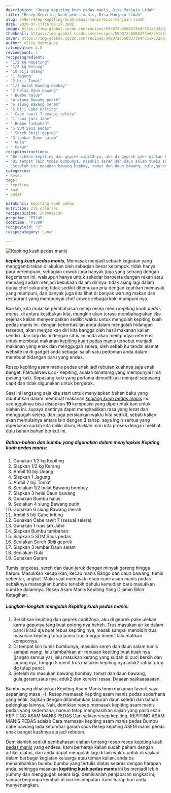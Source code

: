 ```yaml
---
description: "Resep Kepiting kuah pedas manis, Bisa Manjain Lidah"
title: "Resep Kepiting kuah pedas manis, Bisa Manjain Lidah"
slug: 2496-resep-kepiting-kuah-pedas-manis-bisa-manjain-lidah
date: 2020-07-17T16:05:27.380Z
image: https://img-global.cpcdn.com/recipes/59e072c6500373e4/751x532cq70/kepiting-kuah-pedas-manis-foto-resep-utama.jpg
thumbnail: https://img-global.cpcdn.com/recipes/59e072c6500373e4/751x532cq70/kepiting-kuah-pedas-manis-foto-resep-utama.jpg
cover: https://img-global.cpcdn.com/recipes/59e072c6500373e4/751x532cq70/kepiting-kuah-pedas-manis-foto-resep-utama.jpg
author: Ollie Rodriguez
ratingvalue: 4.8
reviewcount: 7
recipeingredient:
- "1/2 kg Kepiting"
- "1/2 kg Kerang"
- "10 biji Udang"
- "1 Jagung"
- "2 biji Tomat"
- "1/2 bulat Bawang bombay"
- "3 helai Daun bawang"
- " Bumbu halus"
- "4 siung Bawang putih"
- "6 siung Bawang merah"
- "5 biji Cabe kriting"
- " Cabe rawit 7 sesuai selera"
- "1 ruas jari Jahe"
- " Bumbu tambahan"
- "5 SDM Saus pedas"
- " Sereh 3biji geprek"
- "3 lembar Daun salam"
- " Gula"
- " Garam"
recipeinstructions:
- "Bersihkan kepiting dan geprek capit2nya, aku di geprek pake ulekan karna gapunya tang buat potong nya heheh. Trus masukan air ke dalam panci kira2 aja buat rebus kepiting nya, masak sampai mendidih trus masukan kepiting tutup panci trus tunggu 5menit lalu matikan kompornya."
- "Di tempat lain tumis bumbunya, masukin sereh dan daun salam tumis sampai wangi, lalu tambahkan air rebusan kepiting buat kuah nya (jangan semua ya), lalu masukan kerang yang sudah di cuci bersih dan jagung nya, tunggu 5 menit trus masukin kepiting nya aduk2 rataa tutup dg tutup panci."
- "Setelah itu masukan bawang bombay, tomat dan daun bawang, gula,garam,saus nya, aduk2 dan koreksi rasaa. Daaaan sajikaaaaaaan."
categories:
- Resep
tags:
- kepiting
- kuah
- pedas

katakunci: kepiting kuah pedas 
nutrition: 215 calories
recipecuisine: Indonesian
preptime: "PT14M"
cooktime: "PT30M"
recipeyield: "2"
recipecategory: Lunch

---
```



![Kepiting kuah pedas manis](https://img-global.cpcdn.com/recipes/59e072c6500373e4/751x532cq70/kepiting-kuah-pedas-manis-foto-resep-utama.jpg)

<b><i>kepiting kuah pedas manis</i></b>, Memasak menjadi sebuah kegiatan yang menggembirakan dilakukan oleh sebagian besar kelompok. tidak hanya para perempuan, sebagian cowok juga banyak juga yang senang dengan kegemaran ini. walaupun hanya untuk sekedar berpesta dengan rekan atau memang sudah menjadi kesukaan dalam dirinya. tidak asing lagi dalam dunia chef sekarang tidak sedikit ditemukan pria dengan keahlian memasak yang mumpuni, dan banyak juga kita lihat di banyak warung makan dan restaurant yang mempunyai chef cowok sebagai koki mumpuni nya.

Baiklah, kita mulai ke pembahasan resep resep menu <i>kepiting kuah pedas manis</i>. di antara kesibukan kita, mungkin akan terasa membahagiakan jika sejenak kalian menyempatkan sedikit waktu untuk mengolah kepiting kuah pedas manis ini. dengan keberhasilan anda dalam mengolah hidangan tersebut, akan menjadikan diri kita bangga oleh hasil makanan kalian sendiri. dan lagi disini dengan situs ini anda akan mempunyai referensi untuk membuat makanan <u>kepiting kuah pedas manis</u> tersebut menjadi makanan yang enak dan menggugah selera, oleh sebab itu tandai alamat website ini di gadget anda sebagai salah satu pedoman anda dalam membuat hidangan baru yang endes.

Resep kepiting asam manis pedas enak jadi rebutan kuahnya saja enak banget. FaktualNews.co- Kepiting, adalah binatamg yang mempunyai lima pasang kaki. Sepasang kaki yang pertama dimodifikasi menjadi sepasang capit dan tidak digunakan untuk bergerak.


Saat ini langsung saja kita start untuk menyiapkan bahan baku yang dibutuhkan dalam membuat makanan <u><i>kepiting kuah pedas manis</i></u> ini. seenggaknya bisa disiapkan <b>19</b> komposisi yang diperuntuk kan untuk olahan ini. supaya nantinya dapat menghasilkan rasa yang lezat dan menggugah selera. dan juga persiapkan waktu kita sedikit, sebab kalian akan memulainya antara lain dengan <b>3</b> tahap. saya ingin semua yang diperlukan sudah kita miliki disini, Baiklah mari kita proses dengan melihat dulu bahan bahan berikut ini.

<!--inarticleads1-->

##### Bahan-bahan dan bumbu yang digunakan dalam menyiapkan Kepiting kuah pedas manis:

1. Gunakan 1/2 kg Kepiting
1. Siapkan 1/2 kg Kerang
1. Ambil 10 biji Udang
1. Siapkan 1 Jagung
1. Ambil 2 biji Tomat
1. Sediakan 1/2 bulat Bawang bombay
1. Siapkan 3 helai Daun bawang
1. Gunakan  Bumbu halus:
1. Sediakan 4 siung Bawang putih
1. Gunakan 6 siung Bawang merah
1. Ambil 5 biji Cabe kriting
1. Gunakan  Cabe rawit 7 (sesuai selera)
1. Gunakan 1 ruas jari Jahe
1. Siapkan  Bumbu tambahan:
1. Siapkan 5 SDM Saus pedas
1. Sediakan  Sereh 3biji geprek
1. Siapkan 3 lembar Daun salam
1. Sediakan  Gula
1. Gunakan  Garam


Tumis lengkoas, sereh dan daun jeruk dengan minyak goreng hingga harum. Masukkan kecap ikan, kecap manis Bango dan daun bawang, tumis sebentar, angkat. Maka saat memasak resep cumi asam manis pedas sebaiknya matangkan bumbu terlebih dahulu kemudian baru masukkan cumi ke dalamnya. Resep Asam Manis Kepiting Yang Dijamin Bikin Ketagihan. 

<!--inarticleads2-->

##### Langkah-langkah mengolah Kepiting kuah pedas manis:

1. Bersihkan kepiting dan geprek capit2nya, aku di geprek pake ulekan karna gapunya tang buat potong nya heheh. Trus masukan air ke dalam panci kira2 aja buat rebus kepiting nya, masak sampai mendidih trus masukan kepiting tutup panci trus tunggu 5menit lalu matikan kompornya.
1. Di tempat lain tumis bumbunya, masukin sereh dan daun salam tumis sampai wangi, lalu tambahkan air rebusan kepiting buat kuah nya (jangan semua ya), lalu masukan kerang yang sudah di cuci bersih dan jagung nya, tunggu 5 menit trus masukin kepiting nya aduk2 rataa tutup dg tutup panci.
1. Setelah itu masukan bawang bombay, tomat dan daun bawang, gula,garam,saus nya, aduk2 dan koreksi rasaa. Daaaan sajikaaaaaaan.


Bumbu yang dihaluskan Kepiting Asam Manis.hmm makanan favorit saya sepanjang masa ;-). Resep memasak Kepiting asam manis pedas sederhana yang enak. Sajikan dengan ditambahkan taburan daun seledri dan bahan pelengkap lainnya. Nah, demikian resep memasak kepiting asam manis pedas yang sederhana, namun tetap menghasilkan sajian yang pasti akan. KEPITING ASAM MANIS PEDAS Dari sekian resep kepiting, KEPITING ASAM MANIS PEDAS adalah Cara memasak kepiting asam manis pedas Bumbu cabe bawang lada ketumbar garam saus Resep kepiting ASEM manis pedas enak banget kuahnya aja jadi rebutan. 

Demikianlah sedikit pembahasan olahan tentang resep resep <u>kepiting kuah pedas manis</u> yang endess. kami berharap kalian sudah paham dengan artikel diatas, dan anda dapat mengolah lagi di lain waktu untuk di sajikan dalam berbagai kegiatan keluarga atau teman kalian. anda bs menambahkan bumbu bumbu yang tertulis diatas selaras dengan harapan anda, sehingga masakan <b>kepiting kuah pedas manis</b> ini bs menjadi lebih yummy dan menggugah selera lagi. demikianlah penjabaran singkat ini, sampai berjumpa kembali di lain kesempatan. kami harap hari anda menyenangkan.
